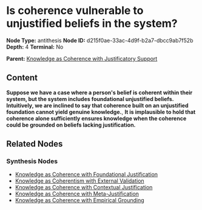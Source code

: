 # Is coherence vulnerable to unjustified beliefs in the system?

**Node Type:** antithesis
**Node ID:** d215f0ae-33ac-4d9f-b2a7-dbcc9ab7f52b
**Depth:** 4
**Terminal:** No

**Parent:** [Knowledge as Coherence with Justificatory Support](knowledge-as-coherence-with-justificatory-support-synthesis-8b48fbf7-ea00-4a00-b6e2-544a00118a63.md)

## Content

**Suppose we have a case where a person's belief is coherent within their system, but the system includes foundational unjustified beliefs. Intuitively, we are inclined to say that coherence built on an unjustified foundation cannot yield genuine knowledge.**, **It is implausible to hold that coherence alone sufficiently ensures knowledge when the coherence could be grounded on beliefs lacking justification.**

## Related Nodes

### Synthesis Nodes

- [Knowledge as Coherence with Foundational Justification](knowledge-as-coherence-with-foundational-justification-synthesis-2afe6ede-abbe-4317-ac0f-409a70f98fb6.md)
- [Knowledge as Coherentism with External Validation](knowledge-as-coherentism-with-external-validation-synthesis-f6ec1c7f-7cfe-4c09-9ae9-7c63961d43f2.md)
- [Knowledge as Coherence with Contextual Justification](knowledge-as-coherence-with-contextual-justification-synthesis-fcbde488-0e11-4dad-9469-d435aa7e3f1c.md)
- [Knowledge as Coherence with Meta-Justification](knowledge-as-coherence-with-meta-justification-synthesis-40f46a50-7fa2-4a5d-aca4-3e87cb3b36d5.md)
- [Knowledge as Coherence with Empirical Grounding](knowledge-as-coherence-with-empirical-grounding-synthesis-486898a6-1ece-41a9-8c6c-318b27686391.md)
